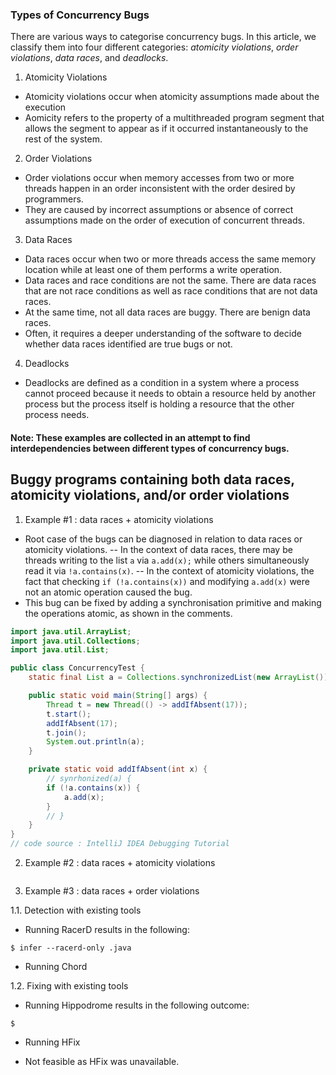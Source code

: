 ### Types of Concurrency Bugs

There are various ways to categorise concurrency bugs. In this article, we classify them into four different categories: _atomicity violations_, _order violations_, _data races_, and _deadlocks_.

1. Atomicity Violations
- Atomicity violations occur when atomicity assumptions made about the execution 
- Aomicity refers to the property of a multithreaded program segment that allows the segment to appear as if it occurred instantaneously to the rest of the system.
<!-- [[1]](#1) -->

2. Order Violations
- Order violations occur when memory accesses from two or more threads happen in an order inconsistent with the order desired by programmers.
- They are caused by incorrect assumptions or absence of correct assumptions made on the order of execution of concurrent threads.

3. Data Races
- Data races occur when two or more threads access the same memory location while at least one of them performs a write operation.
- Data races and race conditions are not the same. There are data races that are not race conditions as well as race conditions that are not data races.
- At the same time, not all data races are buggy. There are benign data races.
- Often, it requires a deeper understanding of the software to decide whether data races identified are true bugs or not.

4. Deadlocks
- Deadlocks are defined as a condition in a system where a process cannot proceed because it needs to obtain a resource held by another process but the process itself is holding a resource that the other process needs.


#### Note: These examples are collected in an attempt to find interdependencies between different types of concurrency bugs.


## Buggy programs containing both data races, atomicity violations, and/or order violations

1. Example #1 : data races + atomicity violations

- Root case of the bugs can be diagnosed in relation to data races or atomicity violations.
-- In the context of data races, there may be threads writing to the list `a` via `a.add(x);` while others simultaneously read it via `!a.contains(x)`.
-- In the context of atomicity violations, the fact that checking `if (!a.contains(x))` and modifying `a.add(x)` were not an atomic operation caused the bug.
- This bug can be fixed by adding a synchronisation primitive and making the operations atomic, as shown in the comments.

```java
import java.util.ArrayList;
import java.util.Collections;
import java.util.List;

public class ConcurrencyTest {
    static final List a = Collections.synchronizedList(new ArrayList());

    public static void main(String[] args) {
        Thread t = new Thread(() -> addIfAbsent(17));
        t.start();
        addIfAbsent(17);
        t.join();
        System.out.println(a);
    }

    private static void addIfAbsent(int x) {
        // synrhonized(a) {
        if (!a.contains(x)) {
            a.add(x);
        }
        // }
    }
}
// code source : IntelliJ IDEA Debugging Tutorial
```

2. Example #2 : data races + atomicity violations


```java


```


3. Example #3 : data races + order violations






1.1. Detection with existing tools

- Running RacerD results in the following:

```console
$ infer --racerd-only .java

```

- Running Chord


1.2. Fixing with existing tools

- Running Hippodrome results in the following outcome:
```console
$ 
```

- Running HFix
+ Not feasible as HFix was unavailable.




<!-- ### References
<a id="1">[1]</a> 
 -->
